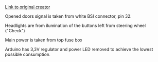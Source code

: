 [Link to original creator](https://translate.googleusercontent.com/translate_c?act=url&depth=1&hl=cs&ie=UTF8&prev=_t&rurl=translate.google.com&sl=auto&sp=nmt4&tl=en&u=https://www.drive2.ru/l/484246087545127036/&xid=17259,15700021,15700043,15700124,15700149,15700168,15700173,15700186,15700191,15700201&usg=ALkJrhjOostaSu6y0zP9nN12vi1t5EjXKg)

Opened doors signal is taken from white BSI connector, pin 32.

Headlights are from ilumination of the buttons left from steering wheel ("Check")

Main power is taken from top fuse box

Arduino has 3,3V regulator and power LED removed to achieve the lowest possible consumption.
